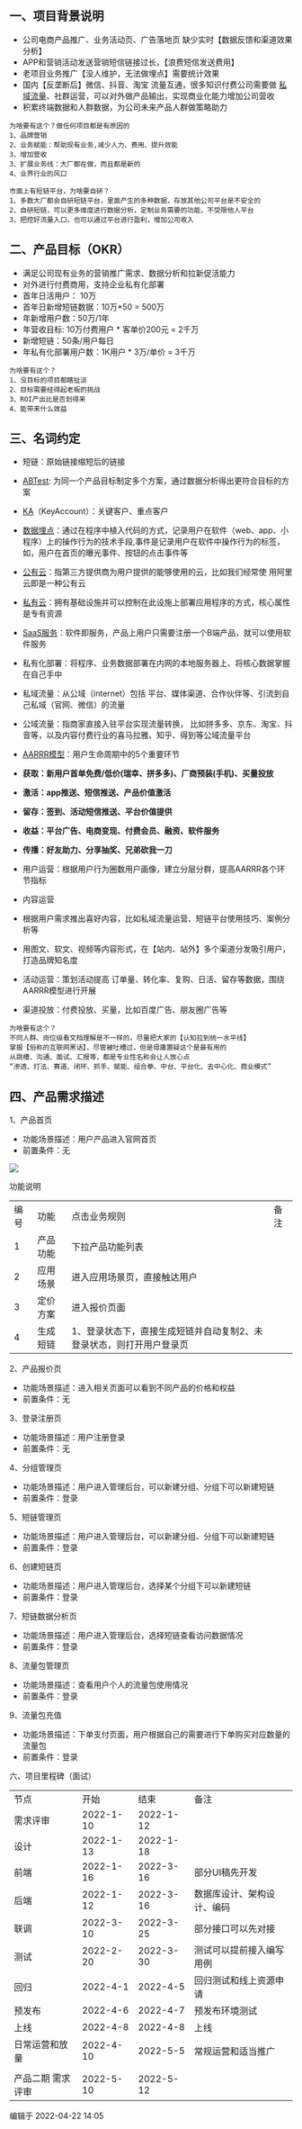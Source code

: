 ## 一、项目背景说明

- 公司电商产品推广、业务活动页、广告落地页 缺少实时【数据反馈和渠道效果分析】
- APP和营销活动发送营销短信链接过长，【浪费短信发送费用】
- 老项目业务推广【没人维护，无法做埋点】需要统计效果
- 国内【反垄断后】微信、抖音、淘宝 流量互通，很多知识付费公司需要做 [私域流量](https://zhida.zhihu.com/search?content_id=183354531&content_type=Article&match_order=1&q=%E7%A7%81%E5%9F%9F%E6%B5%81%E9%87%8F&zhida_source=entity)、社群运营，可以对外做产品输出，实现商业化能力增加公司营收
- 积累终端数据和人群数据，为公司未来产品人群做策略助力

```text
为啥要有这个？做任何项目都是有原因的
1、品牌营销
2、业务赋能：帮助现有业务,减少人力、费用、提升效能
3、增加营收
3、扩展业务线：大厂都在做，而且都是新的
4、业界行业的风口

市面上有短链平台，为啥要自研？
1、多数大厂都会自研短链平台，里面产生的多种数据，存放其他公司平台是不安全的
2、自研短链，可以更多维度进行数据分析，定制业务需要的功能，不受限他人平台
3、把控好流量入口，也可以通过平台进行盈利，增加公司收入
```

##  二、产品目标（OKR）

- 满足公司现有业务的营销推广需求、数据分析和拉新促活能力
- 对外进行付费商用，支持企业私有化部署
- 首年日活用户： 10万
- 首年日新增短链数据：10万*50 = 500万
- 年新增用户数：50万/1年
- 年营收目标: 10万付费用户 * 客单价200元 = 2千万
- 新增短链：50条/用户每日
- 年私有化部署用户数：1K用户 * 3万/单价 = 3千万

```text
为啥要有这个？
1、没目标的项目都瞎扯淡
2、目标需要经得起老板的挑战
3、ROI产出比是否划得来
4、能带来什么效益
```

## 三、名词约定

- 短链：原始链接缩短后的链接
- [ABTest](https://zhida.zhihu.com/search?content_id=183354531&content_type=Article&match_order=1&q=ABTest&zhida_source=entity): 为同一个产品目标制定多个方案，通过数据分析得出更符合目标的方案
- [KA](https://zhida.zhihu.com/search?content_id=183354531&content_type=Article&match_order=1&q=KA&zhida_source=entity)（KeyAccount）：关键客户、重点客户
- [数据埋点](https://zhida.zhihu.com/search?content_id=183354531&content_type=Article&match_order=1&q=%E6%95%B0%E6%8D%AE%E5%9F%8B%E7%82%B9&zhida_source=entity)：通过在程序中植入代码的方式，记录用户在软件（web、app、小程序）上的操作行为的技术手段,事件是记录用户在软件中操作行为的标签，如，用户在首页的曝光事件、按钮的点击事件等
- [公有云](https://zhida.zhihu.com/search?content_id=183354531&content_type=Article&match_order=1&q=%E5%85%AC%E6%9C%89%E4%BA%91&zhida_source=entity)：指第三方提供商为用户提供的能够使用的云，比如我们经常使 用阿里云即是一种公有云
- [私有云](https://zhida.zhihu.com/search?content_id=183354531&content_type=Article&match_order=1&q=%E7%A7%81%E6%9C%89%E4%BA%91&zhida_source=entity)：拥有基础设施并可以控制在此设施上部署应用程序的方式，核心属性是专有资源
- [SaaS服务](https://zhida.zhihu.com/search?content_id=183354531&content_type=Article&match_order=1&q=SaaS%E6%9C%8D%E5%8A%A1&zhida_source=entity)：软件即服务，产品上用户只需要注册一个B端产品，就可以使用软件服务
- 私有化部署：将程序、业务数据部署在内网的本地服务器上、将核心数据掌握在自己手中
- 私域流量：从公域（internet）包括 平台、媒体渠道、合作伙伴等、引流到自己私域（官网、微信）的流量
- 公域流量：指商家直接入驻平台实现流量转换， 比如拼多多、京东、淘宝、抖音等，以及内容付费行业的喜马拉雅、知乎、得到等公域流量平台
- [AARRR模型](https://zhida.zhihu.com/search?content_id=183354531&content_type=Article&match_order=1&q=AARRR%E6%A8%A1%E5%9E%8B&zhida_source=entity)：用户生命周期中的5个重要环节

- **获取：新用户首单免费/低价(瑞幸、拼多多)、厂商预装(手机)、买量投放**
- **激活：app推送、短信推送、产品价值激活**
- **留存：签到、活动短信推送、平台价值提供**
- **收益：平台广告、电商变现、付费会员、融资、软件服务**
- **传播：好友助力、分享抽奖、兄弟砍我一刀**

- 用户运营：根据用户行为圈数用户画像，建立分层分群，提高AARRR各个环节指标
- 内容运营

- 根据用户需求推出喜好内容，比如私域流量运营、短链平台使用技巧、案例分析等
- 用图文、软文、视频等内容形式，在【站内、站外】多个渠道分发吸引用户，打造品牌知名度

- 活动运营：策划活动提高 订单量、转化率、复购、日活、留存等数据，围绕AARRR模型进行开展
- 渠道投放：付费投放、买量，比如百度广告、朋友圈广告等

```text
为啥要有这个？
不同人群、岗位级看文档理解是不一样的，尽量把大家的【认知拉到统一水平线】
掌握【俗称的互联网黑话】，尽管被吐槽过，但是毋庸置疑这个是最有用的
从跳槽、沟通、面试、汇报等，都是专业性名称会让人放心点
“渗透、打法、赛道、闭环、抓手、赋能、组合拳、中台、平台化、去中心化、商业模式”
```


## 四、产品需求描述

1、产品首页

- 功能场景描述：用户产品进入官网首页
- 前置条件：无

![](https://pic2.zhimg.com/v2-9eccbe0879e9b5cd3fcad7a150258861_1440w.jpg)

  
功能说明

|   |   |   |   |
|---|---|---|---|
|编号|功能|点击业务规则|备注|
|1|产品功能|下拉产品功能列表||
|2|应用场景|进入应用场景页，直接触达用户||
|3|定价方案|进入报价页面||
|4|生成短链|1、登录状态下，直接生成短链并自动复制2、未登录状态，则打开用户登录页||

  
2、产品报价页

- 功能场景描述：进入相关页面可以看到不同产品的价格和权益
- 前置条件：无

3、登录注册页

- 功能场景描述：用户注册登录
- 前置条件：无

4、分组管理页

- 功能场景描述：用户进入管理后台，可以新建分组、分组下可以新建短链
- 前置条件：登录

5、短链管理页

- 功能场景描述：用户进入管理后台，可以新建分组、分组下可以新建短链
- 前置条件：登录

6、创建短链页

- 功能场景描述：用户进入管理后台，选择某个分组下可以新建短链
- 前置条件：登录

  
7、短链数据分析页

- 功能场景描述：用户进入管理后台，选择短链查看访问数据情况
- 前置条件：登录

  
8、流量包管理页

- 功能场景描述：查看用户个人的流量包使用情况
- 前置条件：登录  
    

9、流量包充值

- 功能场景描述：下单支付页面，用户根据自己的需要进行下单购买对应数量的流量包
- 前置条件：登录

  

六、项目里程碑（面试）  

|   |   |   |   |
|---|---|---|---|
|节点|开始|结束|备注|
|需求评审|2022-1-10|2022-1-12||
|设计|2022-1-13|2022-1-18||
|前端|2022-1-16|2022-3-16|部分UI稿先开发|
|后端|2022-1-12|2022-3-16|数据库设计、架构设计、编码|
|联调|2022-3-10|2022-3-25|部分接口可以先对接|
|测试|2022-2-20|2022-3-30|测试可以提前接入编写用例|
|回归|2022-4-1|2022-4-5|回归测试和线上资源申请|
|预发布|2022-4-6|2022-4-7|预发布环境测试|
|上线|2022-4-8|2022-4-8|上线|
|日常运营和放量|2022-4-10|2022-5-5|常规运营和适当推广|
||
|产品二期 需求评审|2022-5-10|2022-5-12||

编辑于 2022-04-22 14:05